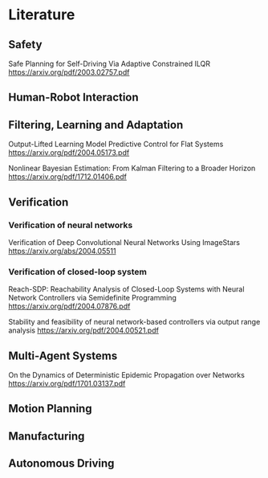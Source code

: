 # Literature

## Safety
Safe Planning for Self-Driving Via Adaptive Constrained ILQR https://arxiv.org/pdf/2003.02757.pdf

## Human-Robot Interaction

## Filtering, Learning and Adaptation
Output-Lifted Learning Model Predictive Control for Flat Systems https://arxiv.org/pdf/2004.05173.pdf

Nonlinear Bayesian Estimation: From Kalman Filtering to a Broader Horizon
https://arxiv.org/pdf/1712.01406.pdf

## Verification
### Verification of neural networks
Verification of Deep Convolutional Neural Networks Using ImageStars https://arxiv.org/abs/2004.05511

### Verification of closed-loop system
Reach-SDP: Reachability Analysis of Closed-Loop Systems with Neural Network Controllers via Semidefinite Programming https://arxiv.org/pdf/2004.07876.pdf

Stability and feasibility of neural network-based controllers via output range analysis https://arxiv.org/pdf/2004.00521.pdf

## Multi-Agent Systems
On the Dynamics of Deterministic Epidemic Propagation over Networks https://arxiv.org/pdf/1701.03137.pdf

## Motion Planning

## Manufacturing

## Autonomous Driving
